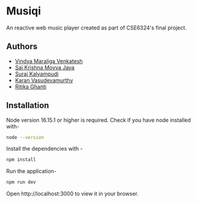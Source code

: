 
# Musiqi

An reactive web music player created as part of CSE6324's final project. 


## Authors

- [Vindya Maraliga Venkatesh](https://github.com/Vindya29)
- [Sai Krishna Movva Jaya](https://www.github.com/SKrishnaMJ)
- [Suraj Kalyampudi](https://www.github.com/SurajKalyampud)
- [Karan Vasudevamurthy](https://github.com/karanlvm)
- [Ritika Ghanti](https://github.com/ritikaghanti)



## Installation

Node version 16.15.1 or higher is required. Check if you have node installed with- 

```bash
node --version
```

Install the dependencies with -

```bash
npm install
```

Run the application-

```bash
npm run dev
```

Open http://localhost:3000 to view it in your browser.



